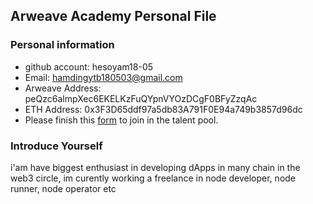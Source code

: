 ## Arweave Academy Personal File

### Personal information

- github account: hesoyam18-05
- Email: hamdingytb180503@gmail.com
- Arweave Address: peQzc6almpXec6EKELKzFuQYpnVYOzDCgF0BFyZzqAc
- ETH Address: 0x3F3D65ddf97a5db83A791F0E94a749b3857d96dc
- Please finish this [form](https://docs.google.com/forms/d/e/1FAIpQLSfWA5fIIcBgmRppm3jNz5vmf9Mai_QMVil-2pO4r7YKn_Zhtw/viewform?usp=sf_link) to join in the talent pool.

### Introduce Yourself

i'am have biggest enthusiast in developing dApps in many chain in the web3 circle, im curently working a freelance in node developer, node runner, node operator etc
